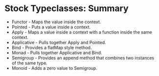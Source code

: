 Stock Typeclasses: Summary
==========================

* Functor - Maps the value inside the context.
* Pointed - Puts a value inside a context.
* Apply - Maps a value inside a context with a function inside the same context.
* Applicative - Pulls together Apply and Pointed.
* Bind - Provides a flatMap style method.
* Monad - Pulls together Applicative and Bind.
* Semigroup - Provides an append method that combines two instances of the same type.
* Monoid - Adds a zero value to Semigroup.
